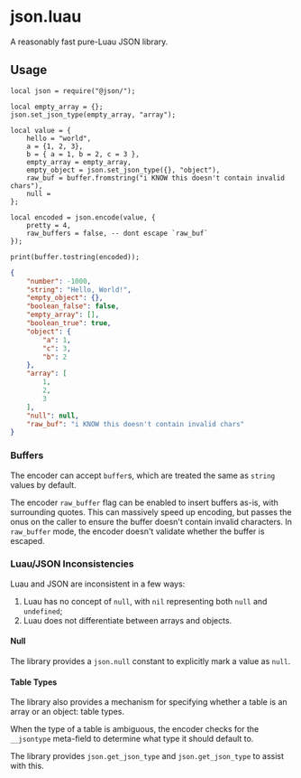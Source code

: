 # json.luau

A reasonably fast pure-Luau JSON library.

## Usage

```luau
local json = require("@json/");

local empty_array = {};
json.set_json_type(empty_array, "array");

local value = {
    hello = "world",
    a = {1, 2, 3},
    b = { a = 1, b = 2, c = 3 },
    empty_array = empty_array,
    empty_object = json.set_json_type({}, "object"),
    raw_buf = buffer.fromstring("i KNOW this doesn't contain invalid chars"),
    null =
};

local encoded = json.encode(value, {
    pretty = 4, 
    raw_buffers = false, -- dont escape `raw_buf`
});

print(buffer.tostring(encoded));
```

```json
{
    "number": -1000,
    "string": "Hello, World!",
    "empty_object": {},
    "boolean_false": false,
    "empty_array": [],
    "boolean_true": true,
    "object": {
        "a": 1,
        "c": 3,
        "b": 2
    },
    "array": [
        1,
        2,
        3
    ],
    "null": null,
    "raw_buf": "i KNOW this doesn't contain invalid chars"
}
```

### Buffers

The encoder can accept `buffer`s, which are treated the same as `string` values
by default.

The encoder `raw_buffer` flag can be enabled to insert buffers as-is, with
surrounding quotes. This can massively speed up encoding, but passes the onus on
the caller to ensure the buffer doesn't contain invalid characters. In
`raw_buffer` mode, the encoder doesn't validate whether the buffer is escaped.

### Luau/JSON Inconsistencies

Luau and JSON are inconsistent in a few ways:

1. Luau has no concept of `null`, with `nil` representing both `null` and
   `undefined`;
2. Luau does not differentiate between arrays and objects.

#### Null

The library provides a `json.null` constant to explicitly mark a value as
`null`.

#### Table Types

The library also provides a mechanism for specifying whether a table is an array
or an object: table types.

When the type of a table is ambiguous, the encoder checks for the `__jsontype`
meta-field to determine what type it should default to.

The library provides `json.get_json_type` and `json.get_json_type` to assist
with this.
